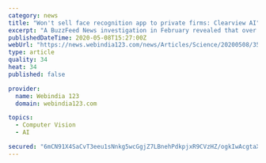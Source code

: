 ```yaml
---
category: news
title: "Won't sell face recognition app to private firms: Clearview AI"
excerpt: "A BuzzFeed News investigation in February revealed that over 2,200 police departments, government agencies, and companies across 27 countries had got access to Clearview AI's facial recognition tool."
publishedDateTime: 2020-05-08T15:27:00Z
webUrl: "https://news.webindia123.com/news/Articles/Science/20200508/3554733.html"
type: article
quality: 34
heat: 34
published: false

provider:
  name: Webindia 123
  domain: webindia123.com

topics:
  - Computer Vision
  - AI

secured: "6mCN91X4SaCvT3eeu1sNnkg5wcGgjZ7LBnehPdkpjxR9CVzHZ/ogkIwAcgtaXYMOBPXjizi+6wwVq4TtTPDo4cgiPeJTALCzc5Ly9fwEPbvMKdfelYYugpEXow10bpa0d8NZsTmqm1rzUQpKrOGUCsfehrSS3JxGARZbGfv4yrVRVe0Xf1Y1sH7FY3e9C2tM1kCtPaLtjcSdocAQ5fIuhZ4JCOXY9qb1rnmU614DJqlt/Q+3JPfLWfk8hk8PO4paWlFrtaou/oRpNIXv10xXhYrWmq0h0+INL/drYMlJHQod96n71Z6lYGpC32ldB5ku;N5NGKVbzsdhSkDSxtFR/Sw=="
---
```


